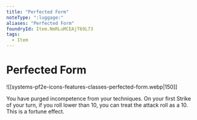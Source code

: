 ```yaml
---
title: "Perfected Form"
noteType: ":luggage:"
aliases: "Perfected Form"
foundryId: Item.NmRLuMCEAjT69L73
tags:
  - Item
---
```


# Perfected Form
![[systems-pf2e-icons-features-classes-perfected-form.webp|150]]

You have purged incompetence from your techniques. On your first Strike of your turn, if you roll lower than 10, you can treat the attack roll as a 10. This is a fortune effect.
